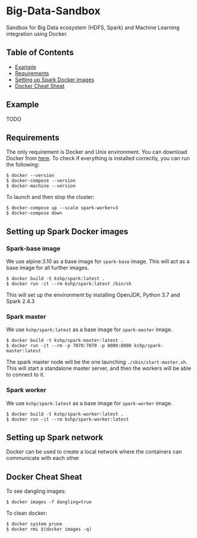 # Big-Data-Sandbox

Sandbox for Big Data ecosystem (HDFS, Spark) and Machine Learning integration using Docker.

## Table of Contents

- [Example](#Example)
- [Requirements](#Requirements)
- [Setting up Spark Docker images](#Setting-up-Spark-Docker-images)
- [Docker Cheat Sheat](#Docker-Cheat-Sheat)

## Example

TODO

## Requirements

The only requirement is Docker and Unix environment. You can download Docker from [here](https://docs.docker.com/install/). To check if everything is installed correctly, you can run the following:

```
$ docker --version
$ docker-compose --version
$ docker-machine --version
```

To launch and then stop the cluster:

```
$ docker-compose up --scale spark-worker=3
$ docker-compose down
```

## Setting up Spark Docker images

### Spark-base image

We use alpine:3.10 as a base image for `spark-base` image. This will act as a base image for all further images.

```
$ docker build -t kshp/spark:latest .
$ docker run -it --rm kshp/spark:latest /bin/sh
```

This will set up the environment by installing OpenJDK, Python 3.7 and Spark 2.4.3

### Spark master

We use `kshp/spark:latest` as a base image for `spark-master` image.

```
$ docker build -t kshp/spark-master:latest .
$ docker run -it --rm -p 7070:7070 -p 8080:8080 kshp/spark-master:latest
```

The spark master node will be the one launching `./sbin/start-master.sh`. This will start a standalone master server, and then the workers will be able to connect to it.

### Spark worker

We use `kshp/spark:latest` as a base image for `spark-worker` image.

```
$ docker build -t kshp/spark-worker:latest .
$ docker run -it --rm kshp/spark-worker:latest
```

## Setting up Spark network

Docker can be used to create a local network where the containers can communicate with each other

## Docker Cheat Sheat

To see dangling images:

```
$ docker images -f dangling=true
```

To clean docker:

```
$ docker system prune
$ docker rmi $(docker images -q)
```



